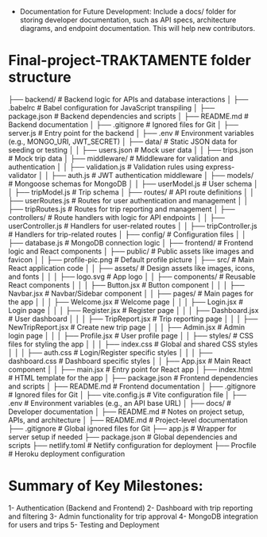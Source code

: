 * Documentation for Future Development: 
Include a docs/ folder for storing developer documentation, such as API specs, architecture diagrams, and endpoint documentation. This will help new contributors.

# Final-project-TRAKTAMENTE folder structure
├── backend/                  # Backend logic for APIs and database interactions
│   ├── .babelrc             # Babel configuration for JavaScript transpiling
│   ├── package.json         # Backend dependencies and scripts
│   ├── README.md            # Backend documentation
│   ├── .gitignore           # Ignored files for Git
│   ├── server.js            # Entry point for the backend
│   ├── .env                 # Environment variables (e.g., MONGO_URI, JWT_SECRET)
│   ├── data/                # Static JSON data for seeding or testing
│   │   ├── users.json       # Mock user data
│   │   ├── trips.json       # Mock trip data
│   ├── middleware/          # Middleware for validation and authentication
│   │   ├── validation.js    # Validation rules using express-validator
│   │   ├── auth.js          # JWT authentication middleware
│   ├── models/              # Mongoose schemas for MongoDB
│   │   ├── userModel.js     # User schema
│   │   ├── tripModel.js     # Trip schema
│   ├── routes/              # API route definitions
│   │   ├── userRoutes.js    # Routes for user authentication and management
│   │   ├── tripRoutes.js    # Routes for trip reporting and management
│   ├── controllers/         # Route handlers with logic for API endpoints
│   │   ├── userController.js # Handlers for user-related routes
│   │   ├── tripController.js # Handlers for trip-related routes
│   ├── config/              # Configuration files
│   │   ├── database.js      # MongoDB connection logic
│
├── frontend/                 # Frontend logic and React components
│   ├── public/              # Public assets like images and favicon
│   │   ├── profile-pic.png  # Default profile picture
│   ├── src/                 # Main React application code
│   │   ├── assets/          # Design assets like images, icons, and fonts
│   │   │   ├── logo.svg     # App logo
│   │   ├── components/      # Reusable React components
│   │   │   ├── Button.jsx   # Button component
│   │   │   ├── Navbar.jsx   # Navbar/Sidebar component
│   │   ├── pages/           # Main pages for the app
│   │   │   ├── Welcome.jsx  # Welcome page
│   │   │   ├── Login.jsx    # Login page
│   │   │   ├── Register.jsx # Register page
│   │   │   ├── Dashboard.jsx # User dashboard
│   │   │   ├── TripReport.jsx # Trip reporting page
│   │   │   ├── NewTripReport.jsx # Create new trip page
│   │   │   ├── Admin.jsx    # Admin login page
│   │   │   ├── Profile.jsx  # User profile page
│   │   ├── styles/          # CSS files for styling the app
│   │   │   ├── index.css    # Global and shared CSS styles
│   │   │   ├── auth.css     # Login/Register specific styles
│   │   │   ├── dashboard.css # Dashboard specific styles
│   │   ├── App.jsx          # Main React component
│   │   ├── main.jsx         # Entry point for React app
│   ├── index.html           # HTML template for the app
│   ├── package.json         # Frontend dependencies and scripts
│   ├── README.md            # Frontend documentation
│   ├── .gitignore           # Ignored files for Git
│   ├── vite.config.js       # Vite configuration file
│   ├── .env                 # Environment variables (e.g., an API base URL)
│
├── docs/                     # Developer documentation
│   ├── README.md            # Notes on project setup, APIs, and architecture
│
├── README.md                 # Project-level documentation
├── .gitignore                # Global ignored files for Git
├── app.js                    # Wrapper for server setup if needed
├── package.json              # Global dependencies and scripts
├── netlify.toml              # Netlify configuration for deployment
├── Procfile                  # Heroku deployment configuration



# Summary of Key Milestones:
1- Authentication (Backend and Frontend)
2- Dashboard with trip reporting and filtering
3- Admin functionality for trip approval
4- MongoDB integration for users and trips
5- Testing and Deployment